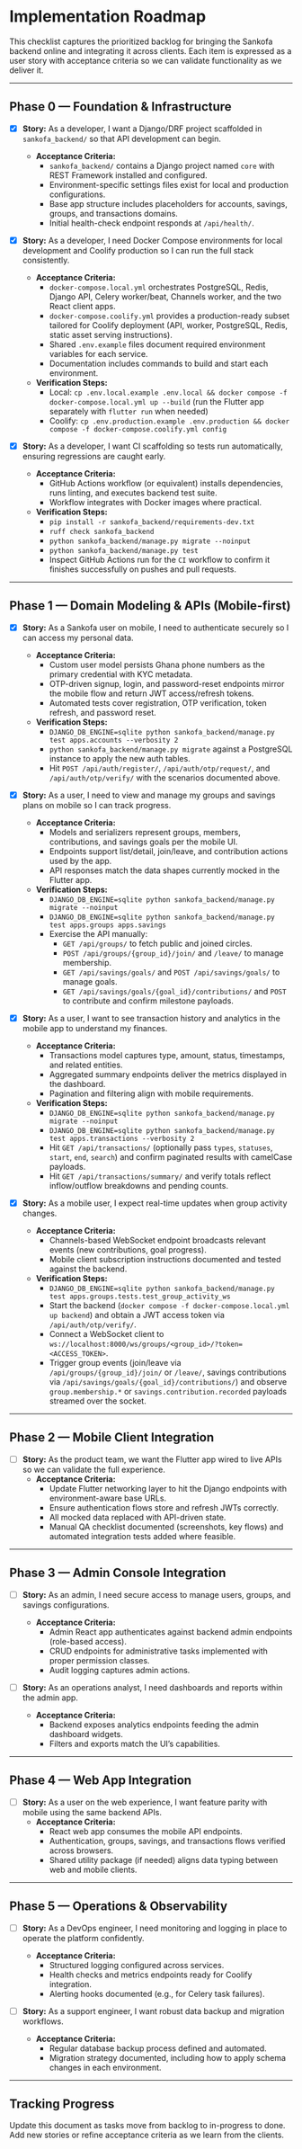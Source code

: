 # Implementation Roadmap

This checklist captures the prioritized backlog for bringing the Sankofa backend online and integrating it across clients. Each item is expressed as a user story with acceptance criteria so we can validate functionality as we deliver it.

---

## Phase 0 — Foundation & Infrastructure

- [x] **Story:** As a developer, I want a Django/DRF project scaffolded in `sankofa_backend/` so that API development can begin.
  - **Acceptance Criteria:**
    - `sankofa_backend/` contains a Django project named `core` with REST Framework installed and configured.
    - Environment-specific settings files exist for local and production configurations.
    - Base app structure includes placeholders for accounts, savings, groups, and transactions domains.
    - Initial health-check endpoint responds at `/api/health/`.

- [x] **Story:** As a developer, I need Docker Compose environments for local development and Coolify production so I can run the full stack consistently.
  - **Acceptance Criteria:**
    - `docker-compose.local.yml` orchestrates PostgreSQL, Redis, Django API, Celery worker/beat, Channels worker, and the two React client apps.
    - `docker-compose.coolify.yml` provides a production-ready subset tailored for Coolify deployment (API, worker, PostgreSQL, Redis, static asset serving instructions).
    - Shared `.env.example` files document required environment variables for each service.
    - Documentation includes commands to build and start each environment.
  - **Verification Steps:**
    - Local: `cp .env.local.example .env.local && docker compose -f docker-compose.local.yml up --build` (run the Flutter app separately with `flutter run` when needed)
    - Coolify: `cp .env.production.example .env.production && docker compose -f docker-compose.coolify.yml config`

- [x] **Story:** As a developer, I want CI scaffolding so tests run automatically, ensuring regressions are caught early.
  - **Acceptance Criteria:**
    - GitHub Actions workflow (or equivalent) installs dependencies, runs linting, and executes backend test suite.
    - Workflow integrates with Docker images where practical.
  - **Verification Steps:**
    - `pip install -r sankofa_backend/requirements-dev.txt`
    - `ruff check sankofa_backend`
    - `python sankofa_backend/manage.py migrate --noinput`
    - `python sankofa_backend/manage.py test`
    - Inspect GitHub Actions run for the `CI` workflow to confirm it finishes successfully on pushes and pull requests.

---

## Phase 1 — Domain Modeling & APIs (Mobile-first)

- [x] **Story:** As a Sankofa user on mobile, I need to authenticate securely so I can access my personal data.
  - **Acceptance Criteria:**
    - Custom user model persists Ghana phone numbers as the primary credential with KYC metadata.
    - OTP-driven signup, login, and password-reset endpoints mirror the mobile flow and return JWT access/refresh tokens.
    - Automated tests cover registration, OTP verification, token refresh, and password reset.
  - **Verification Steps:**
    - `DJANGO_DB_ENGINE=sqlite python sankofa_backend/manage.py test apps.accounts --verbosity 2`
    - `python sankofa_backend/manage.py migrate` against a PostgreSQL instance to apply the new auth tables.
    - Hit `POST /api/auth/register/`, `/api/auth/otp/request/`, and `/api/auth/otp/verify/` with the scenarios documented above.

- [x] **Story:** As a user, I need to view and manage my groups and savings plans on mobile so I can track progress.
  - **Acceptance Criteria:**
    - Models and serializers represent groups, members, contributions, and savings goals per the mobile UI.
    - Endpoints support list/detail, join/leave, and contribution actions used by the app.
    - API responses match the data shapes currently mocked in the Flutter app.
  - **Verification Steps:**
    - `DJANGO_DB_ENGINE=sqlite python sankofa_backend/manage.py migrate --noinput`
    - `DJANGO_DB_ENGINE=sqlite python sankofa_backend/manage.py test apps.groups apps.savings`
    - Exercise the API manually:
      - `GET /api/groups/` to fetch public and joined circles.
      - `POST /api/groups/{group_id}/join/` and `/leave/` to manage membership.
      - `GET /api/savings/goals/` and `POST /api/savings/goals/` to manage goals.
      - `GET /api/savings/goals/{goal_id}/contributions/` and `POST` to contribute and confirm milestone payloads.

- [x] **Story:** As a user, I want to see transaction history and analytics in the mobile app to understand my finances.
  - **Acceptance Criteria:**
    - Transactions model captures type, amount, status, timestamps, and related entities.
    - Aggregated summary endpoints deliver the metrics displayed in the dashboard.
    - Pagination and filtering align with mobile requirements.
  - **Verification Steps:**
    - `DJANGO_DB_ENGINE=sqlite python sankofa_backend/manage.py migrate --noinput`
    - `DJANGO_DB_ENGINE=sqlite python sankofa_backend/manage.py test apps.transactions --verbosity 2`
    - Hit `GET /api/transactions/` (optionally pass `types`, `statuses`, `start`, `end`, `search`) and confirm paginated results with camelCase payloads.
    - Hit `GET /api/transactions/summary/` and verify totals reflect inflow/outflow breakdowns and pending counts.

- [x] **Story:** As a mobile user, I expect real-time updates when group activity changes.
  - **Acceptance Criteria:**
    - Channels-based WebSocket endpoint broadcasts relevant events (new contributions, goal progress).
    - Mobile client subscription instructions documented and tested against the backend.
  - **Verification Steps:**
    - `DJANGO_DB_ENGINE=sqlite python sankofa_backend/manage.py test apps.groups.tests.test_group_activity_ws`
    - Start the backend (`docker compose -f docker-compose.local.yml up backend`) and obtain a JWT access token via `/api/auth/otp/verify/`.
    - Connect a WebSocket client to `ws://localhost:8000/ws/groups/<group_id>/?token=<ACCESS_TOKEN>`.
    - Trigger group events (join/leave via `/api/groups/{group_id}/join/` or `/leave/`, savings contributions via `/api/savings/goals/{goal_id}/contributions/`) and observe `group.membership.*` or `savings.contribution.recorded` payloads streamed over the socket.

---

## Phase 2 — Mobile Client Integration

- [ ] **Story:** As the product team, we want the Flutter app wired to live APIs so we can validate the full experience.
  - **Acceptance Criteria:**
    - Update Flutter networking layer to hit the Django endpoints with environment-aware base URLs.
    - Ensure authentication flows store and refresh JWTs correctly.
    - All mocked data replaced with API-driven state.
    - Manual QA checklist documented (screenshots, key flows) and automated integration tests added where feasible.

---

## Phase 3 — Admin Console Integration

- [ ] **Story:** As an admin, I need secure access to manage users, groups, and savings configurations.
  - **Acceptance Criteria:**
    - Admin React app authenticates against backend admin endpoints (role-based access).
    - CRUD endpoints for administrative tasks implemented with proper permission classes.
    - Audit logging captures admin actions.

- [ ] **Story:** As an operations analyst, I need dashboards and reports within the admin app.
  - **Acceptance Criteria:**
    - Backend exposes analytics endpoints feeding the admin dashboard widgets.
    - Filters and exports match the UI’s capabilities.

---

## Phase 4 — Web App Integration

- [ ] **Story:** As a user on the web experience, I want feature parity with mobile using the same backend APIs.
  - **Acceptance Criteria:**
    - React web app consumes the mobile API endpoints.
    - Authentication, groups, savings, and transactions flows verified across browsers.
    - Shared utility package (if needed) aligns data typing between web and mobile clients.

---

## Phase 5 — Operations & Observability

- [ ] **Story:** As a DevOps engineer, I need monitoring and logging in place to operate the platform confidently.
  - **Acceptance Criteria:**
    - Structured logging configured across services.
    - Health checks and metrics endpoints ready for Coolify integration.
    - Alerting hooks documented (e.g., for Celery task failures).

- [ ] **Story:** As a support engineer, I want robust data backup and migration workflows.
  - **Acceptance Criteria:**
    - Regular database backup process defined and automated.
    - Migration strategy documented, including how to apply schema changes in each environment.

---

## Tracking Progress

Update this document as tasks move from backlog to in-progress to done. Add new stories or refine acceptance criteria as we learn from the clients.

